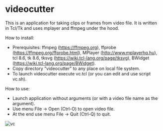 # videocutter
This is an application for taking clips or frames from video file. It is written in Tcl/Tk and uses mplayer and ffmpeg under the hood.

How to install:
* Prerequisites: ffmpeg (https://ffmpeg.org), ffprobe (https://ffmpeg.org/ffprobe.html), MPlayer (http://www.mplayerhq.hu), tcl 8.6, tk 8.6, tksvg (https://wiki.tcl-lang.org/page/tksvg), BWidget (https://wiki.tcl-lang.org/page/BWidget).
* Copy directory "videocutter" to any place on local file system.
* To launch videocutter execute vc.tcl (or you can edit and use script vc.sh).

How to use:
* Launch application without arguments (or with a video file name as the argument).
* Use menu File -> Open (Ctrl-O) to open video file.
* At the end use menu File -> Quit (Ctrl-Q) to quit.

![vc](https://user-images.githubusercontent.com/764089/226156443-a2a9e73f-037d-43c0-a8af-b0a20a6fcc2f.png)
